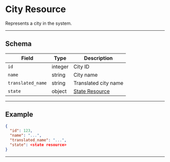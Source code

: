 # City Resource

Represents a city in the system.


---

## Schema
| Field              | Type    | Description                                 |
|--------------------|---------|---------------------------------------------|
| `id`               | integer | City ID                                     |
| `name`             | string  | City name                                   |
| `translated_name`  | string  | Translated city name                        |
| `state`            | object  | [State Resource](../states/state_resource.md)|

---

## Example
```json
{
  "id": 123,
  "name": "...",
  "translated_name": "...",
  "state": <state resource>
}
```

---
